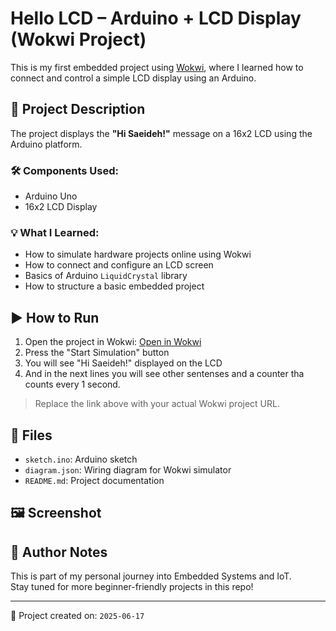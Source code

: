  
# Hello LCD – Arduino + LCD Display (Wokwi Project)

This is my first embedded project using [Wokwi](https://wokwi.com/), where I learned how to connect and control a simple LCD display using an Arduino.

## 🔧 Project Description

The project displays the  **"Hi Saeideh!"** message on a 16x2 LCD using the Arduino platform.

### 🛠️ Components Used:
- Arduino Uno
- 16x2 LCD Display

### 💡 What I Learned:
- How to simulate hardware projects online using Wokwi
- How to connect and configure an LCD screen
- Basics of Arduino `LiquidCrystal` library
- How to structure a basic embedded project

## ▶️ How to Run
1. Open the project in Wokwi: [Open in Wokwi](https://wokwi.com/projects/YOUR_PROJECT_ID)
2. Press the "Start Simulation" button
3. You will see "Hi Saeideh!" displayed on the LCD
4. And in the next lines you will see other sentenses and a counter tha counts every 1 second.

> Replace the link above with your actual Wokwi project URL.

## 📁 Files
- `sketch.ino`: Arduino sketch
- `diagram.json`: Wiring diagram for Wokwi simulator
- `README.md`: Project documentation

## 🖼️ Screenshot



## 🧠 Author Notes
This is part of my personal journey into Embedded Systems and IoT.  
Stay tuned for more beginner-friendly projects in this repo!

---

📅 Project created on: `2025-06-17`